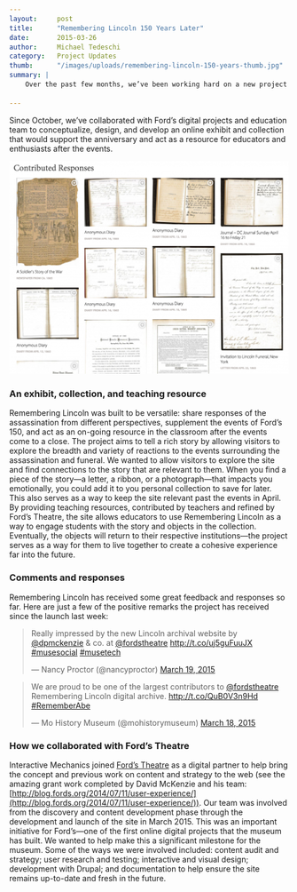 ```yaml
---
layout:     post
title:      "Remembering Lincoln 150 Years Later"
date:       2015-03-26
author:     Michael Tedeschi
category:   Project Updates
thumb:      "/images/uploads/remembering-lincoln-150-years-thumb.jpg"
summary: |
    Over the past few months, we’ve been working hard on a new project for Ford’s Theatre leading up to the Sesquicentennial of the Lincoln assassination. [Remembering Lincoln](http://rememberinglincoln.fords.org/) is part of Ford’s 150: Remembering the Lincoln Assassination—a series of programs and events marking 150 years since the assassination of Abraham Lincoln at Ford’s Theatre on April 14, 1865.

---
```


Since October, we’ve collaborated with Ford’s digital projects and education team to conceptualize, design, and develop an online exhibit and collection that would support the anniversary and act as a resource for educators and enthusiasts after the events.
 
![Collections from Remembering Lincoln](/images/uploads/remembering-lincoln-150-years.png)

### An exhibit, collection, and teaching resource
Remembering Lincoln was built to be versatile: share responses of the assassination from different perspectives, supplement the events of Ford’s 150, and act as an on-going resource in the classroom after the events come to a close.
The project aims to tell a rich story by allowing visitors to explore the breadth and variety of reactions to the events surrounding the assassination and funeral. We wanted to allow visitors to explore the site and find connections to the story that are relevant to them. When you find a piece of the story—a letter, a ribbon, or a photograph—that impacts you emotionally, you could add it to you personal collection to save for later.
This also serves as a way to keep the site relevant past the events in April. By providing teaching resources, contributed by teachers and refined by Ford’s Theatre, the site allows educators to use Remembering Lincoln as a way to engage students with the story and objects in the collection. Eventually, the objects will return to their respective institutions—the project serves as a way for them to live together to create a cohesive experience far into the future. 

### Comments and responses
Remembering Lincoln has received some great feedback and responses so far. Here are just a few of the positive remarks the project has received since the launch last week:

<blockquote class="twitter-tweet" lang="en"><p lang="en" dir="ltr">Really impressed by the new Lincoln archival website by <a href="https://twitter.com/dpmckenzie">@dpmckenzie</a> &amp; co. at <a href="https://twitter.com/fordstheatre">@fordstheatre</a> <a href="http://t.co/uj5guFuuJX">http://t.co/uj5guFuuJX</a> <a href="https://twitter.com/hashtag/musesocial?src=hash">#musesocial</a> <a href="https://twitter.com/hashtag/musetech?src=hash">#musetech</a></p>&mdash; Nancy Proctor (@nancyproctor) <a href="https://twitter.com/nancyproctor/status/578515442232373248">March 19, 2015</a></blockquote>
<blockquote class="twitter-tweet" lang="en"><p lang="en" dir="ltr">We are proud to be one of the largest contributors to <a href="https://twitter.com/fordstheatre">@fordstheatre</a> Remembering Lincoln digital archive. <a href="http://t.co/QuB0V3n9Hd">http://t.co/QuB0V3n9Hd</a> <a href="https://twitter.com/hashtag/RememberAbe?src=hash">#RememberAbe</a></p>&mdash; Mo History Museum (@mohistorymuseum) <a href="https://twitter.com/mohistorymuseum/status/578232837675040768">March 18, 2015</a></blockquote>
<script async src="//platform.twitter.com/widgets.js" charset="utf-8"></script>

### How we collaborated with Ford’s Theatre
Interactive Mechanics joined [Ford’s Theatre](http://fords.org/) as a digital partner to help bring the concept and previous work on content and strategy to the web (see the amazing grant work completed by David McKenzie and his team: [http://blog.fords.org/2014/07/11/user-experience/](http://blog.fords.org/2014/07/11/user-experience/)).
Our team was involved from the discovery and content development phase through the development and launch of the site in March 2015. This was an important initiative for Ford’s—one of the first online digital projects that the museum has built. We wanted to help make this a significant milestone for the museum. Some of the ways we were involved included: content audit and strategy; user research and testing; interactive and visual design; development with Drupal; and documentation to help ensure the site remains up-to-date and fresh in the future.